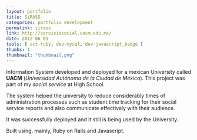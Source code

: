 ```yaml
---
layout: portfolio
title: SiRASS
categories: portfolio development
permalink: sirass
link: http://serviciosocial.uacm.edu.mx/
date: 2012-06-01
tools: [ oct-ruby, dev-mysql, dev-javascript_badge ]
thumbs: 1
thumbnail: "thumbnail.png"
---
```

Information System developed and deployed for a mexican University
called **UACM** (*Universidad Autónoma de la Ciudad de México*).
This project was part of my *social service* at High School.

The system helped the university to reduce considerably times of
administration processes such as student time tracking for their
social service reports and also communicate effectively with 
their audience.

It was successfully deployed and it still is being used by the
University.

Built using, mainly, Ruby on Rails and Javascript.
